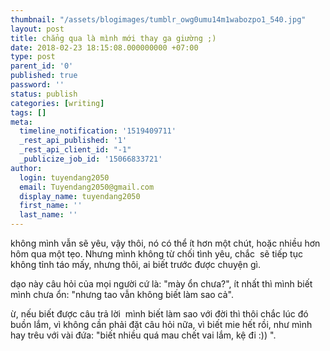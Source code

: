```yaml
---
thumbnail: "/assets/blogimages/tumblr_owg0umu14m1wabozpo1_540.jpg"
layout: post
title: chẳng qua là mình mới thay ga giường ;)
date: 2018-02-23 18:15:08.000000000 +07:00
type: post
parent_id: '0'
published: true
password: ''
status: publish
categories: [writing]
tags: []
meta:
  timeline_notification: '1519409711'
  _rest_api_published: '1'
  _rest_api_client_id: "-1"
  _publicize_job_id: '15066833721'
author:
  login: tuyendang2050
  email: Tuyendang2050@gmail.com
  display_name: tuyendang2050
  first_name: ''
  last_name: ''
---
```

không mình vẫn sẽ yêu, vậy thôi, nó có thể ít hơn một chút, hoặc nhiều hơn hôm qua một tẹo. Nhưng mình không từ chối tình yêu, chắc  sẽ tiếp tục  không tỉnh táo mấy, nhưng thôi, ai biết trước được chuyện gì.





dạo này câu hỏi của mọi người cứ là: "mày ổn chưa?", ít nhất thì mình biết mình chưa ổn: "nhưng tao vẫn không biết làm sao cả".


ừ, nếu biết được câu trả lời  mình biết làm sao với đời thì thôi chắc lúc đó buồn lắm, vì không cần phải đặt câu hỏi nữa, vì biết mie hết rồi, như mình hay trêu với vài đứa: "biết nhiều quá mau chết vai lắm, kệ đi :)) ".
